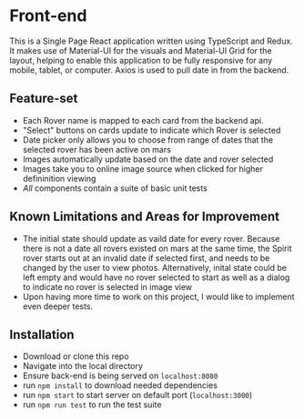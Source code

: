 # Front-end

This is a Single Page React application written using TypeScript and Redux. It makes use of Material-UI for the visuals and Material-UI Grid for the layout, helping to enable this application to be fully responsive for any mobile, tablet, or computer. Axios is used to pull date in from the backend.

## Feature-set

- Each Rover name is mapped to each card from the backend api.
- "Select" buttons on cards update to indicate which Rover is selected
- Date picker only allows you to choose from range of dates that the selected rover has been active on mars
- Images automatically update based on the date and rover selected
- Images take you to online image source when clicked for higher defininition viewing
- *All* components contain a suite of basic unit tests

## Known Limitations and Areas for Improvement

- The initial state should update as vaild date for every rover. Because there is not a date all rovers existed on mars at the same time, the Spirit rover starts out at an invalid date if selected first, and needs to be changed by the user to view photos. Alternatively, inital state could be left empty and would have no rover selected to start as well as a dialog to indicate no rover is selected in image view
- Upon having more time to work on this project, I would like to implement even deeper tests. 


## Installation

- Download or clone this repo
- Navigate into the local directory
- Ensure back-end is being served on `localhost:8080`  
- run `npm install` to download needed dependencies
- run `npm start` to start server on default port (`localhost:3000`)
- run `npm run test` to run the test suite
